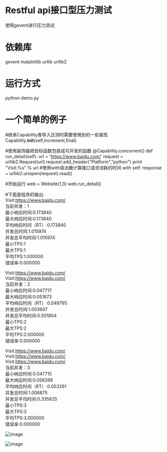 Restful api接口型压力测试
====
使用gevent进行压力测试


依赖库
====
gevent
matplotlib
urllib
urllib2

运行方式
====
python demo.py


一个简单的例子
====

#继承Capability类导入压测时需要使用到的一些属性
Capability.__init__(self,increment,final)



#使用装饰器把目标函数包装成可并发的函数
    @Capability.concurrent()
    def run_detail(self):
        url = 'https://www.baidu.com/'
        request = urllib2.Request(url)
        request.add_header("Platform","python")
        print "Visit:%s" % url
#使用with语法糖计算接口请求消耗的时间
        with self:
            response = urllib2.urlopen(request).read()

#开始运行
web = Website(1,3)
web.run_detail()


#下面是程序的输出:  
Visit:https://www.baidu.com/  
当前并发：1  
最小响应时间:0.173840  
最大响应时间:0.173840  
平均响应时间（RT）:0.173840  
并发总时间:1.015974  
并发总平均时间:1.015974  
最小TPS:1  
最大TPS:1  
平均TPS:1.000000  
错误率:0.000000  

Visit:https://www.baidu.com/  
Visit:https://www.baidu.com/  
当前并发：2  
最小响应时间:0.047717  
最大响应时间:0.051873  
平均响应时间（RT）:0.049795  
并发总时间:1.003607  
并发总平均时间:0.501804  
最小TPS:2  
最大TPS:2  
平均TPS:2.000000  
错误率:0.000000  

Visit:https://www.baidu.com/  
Visit:https://www.baidu.com/  
Visit:https://www.baidu.com/  
当前并发：3  
最小响应时间:0.047715  
最大响应时间:0.058399  
平均响应时间（RT）:0.053281  
并发总时间:1.006875  
并发总平均时间:0.335625  
最小TPS:3  
最大TPS:3  
平均TPS:3.000000  
错误率:0.000000  

![image](https://github.com/leoche666/Web-Pressure-test/blob/master/img-folder/image1.png)

![image](https://github.com/leoche666/Web-Pressure-test/blob/master/img-folder/image2.png)

